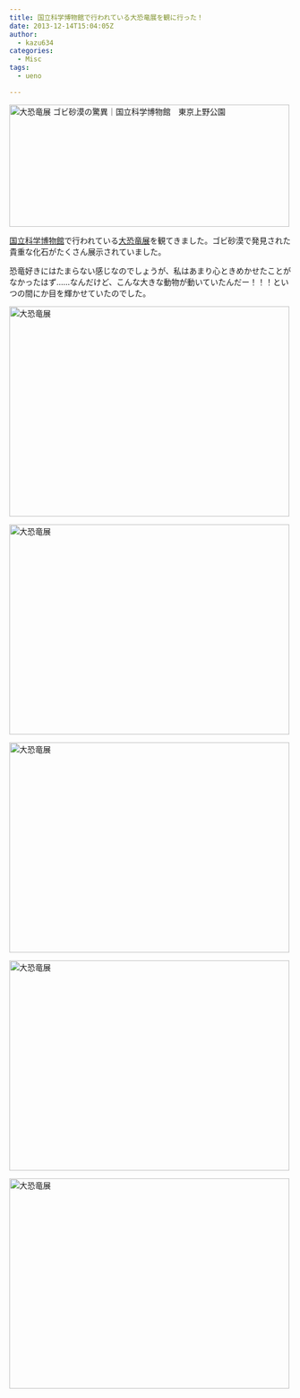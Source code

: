 ```yaml
---
title: 国立科学博物館で行われている大恐竜展を観に行った！
date: 2013-12-14T15:04:05Z
author:
  - kazu634
categories:
  - Misc
tags:
  - ueno

---
```

<a href="http://daikyoryu.com/" onclick="__gaTracker('send', 'event', 'outbound-article', 'http://daikyoryu.com/', '');" title="大恐竜展 ゴビ砂漠の驚異｜国立科学博物館　東京上野公園 by Kazuhiro MUSASHI, on Flickr"><img class="aligncenter" alt="大恐竜展 ゴビ砂漠の驚異｜国立科学博物館　東京上野公園" src="http://farm4.staticflickr.com/3717/11366214433_b1aa8252d0.jpg" width="500" height="218" /></a>

<a href="http://www.kahaku.go.jp/" onclick="__gaTracker('send', 'event', 'outbound-article', 'http://www.kahaku.go.jp/', '国立科学博物館');" target="_blank">国立科学博物館</a>で行われている<a href="http://daikyoryu.com/" onclick="__gaTracker('send', 'event', 'outbound-article', 'http://daikyoryu.com/', '大恐竜展');" target="_blank">大恐竜展</a>を観てきました。ゴビ砂漠で発見された貴重な化石がたくさん展示されていました。

恐竜好きにはたまらない感じなのでしょうが、私はあまり心ときめかせたことがなかったはず……なんだけど、こんな大きな動物が動いていたんだー！！！といつの間にか目を輝かせていたのでした。

<a href="http://www.flickr.com/photos/42332031@N02/11027493306" onclick="__gaTracker('send', 'event', 'outbound-article', 'http://www.flickr.com/photos/42332031@N02/11027493306', '');" title="大恐竜展 by Kazuhiro MUSASHI, on Flickr"><img class="aligncenter" alt="大恐竜展" src="http://farm8.staticflickr.com/7358/11027493306_7f6b82282d.jpg" width="500" height="375" /></a>

<a href="http://www.flickr.com/photos/42332031@N02/11027536044" onclick="__gaTracker('send', 'event', 'outbound-article', 'http://www.flickr.com/photos/42332031@N02/11027536044', '');" title="大恐竜展 by Kazuhiro MUSASHI, on Flickr"><img class="aligncenter" alt="大恐竜展" src="http://farm4.staticflickr.com/3686/11027536044_eebfde7468.jpg" width="500" height="375" /></a>

<a href="http://www.flickr.com/photos/42332031@N02/11027468776" onclick="__gaTracker('send', 'event', 'outbound-article', 'http://www.flickr.com/photos/42332031@N02/11027468776', '');" title="大恐竜展 by Kazuhiro MUSASHI, on Flickr"><img class="aligncenter" alt="大恐竜展" src="http://farm3.staticflickr.com/2892/11027468776_fbc2bfdd64.jpg" width="500" height="375" /></a>

<a href="http://www.flickr.com/photos/42332031@N02/11027570803" onclick="__gaTracker('send', 'event', 'outbound-article', 'http://www.flickr.com/photos/42332031@N02/11027570803', '');" title="大恐竜展 by Kazuhiro MUSASHI, on Flickr"><img class="aligncenter" alt="大恐竜展" src="http://farm8.staticflickr.com/7352/11027570803_7789224783.jpg" width="500" height="375" /></a>

<a href="http://www.flickr.com/photos/42332031@N02/11027332535" onclick="__gaTracker('send', 'event', 'outbound-article', 'http://www.flickr.com/photos/42332031@N02/11027332535', '');" title="大恐竜展 by Kazuhiro MUSASHI, on Flickr"><img class="aligncenter" alt="大恐竜展" src="http://farm3.staticflickr.com/2869/11027332535_94985bf4eb.jpg" width="500" height="375" /></a>

